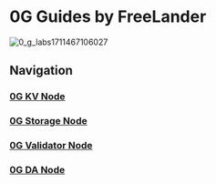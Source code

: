 # 0G Guides by FreeLander

![0_g_labs1711467106027](https://github.com/user-attachments/assets/4fc741a1-f5c3-4da2-be75-5972d00c9bc8)

## Navigation

### [0G KV Node](https://github.com/Free1ander/0Gcontent/blob/main/Storage%20KV%20Node)

### [0G Storage Node](https://github.com/Free1ander/0Gcontent/blob/main/0G%20Storage%20Node)

### [0G Validator Node](https://github.com/Free1ander/0Gcontent/blob/main/0G%20Validator%20Node)

### [0G DA Node](https://github.com/Free1ander/0Gcontent/blob/main/0G%20DA%20Node)

